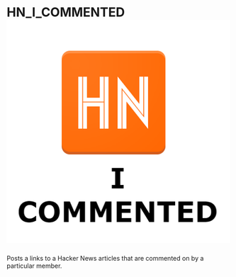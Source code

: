 # HN_I_COMMENTED ![alt text](ICON.png "Logo Title Text 1")

Posts a links to a Hacker News articles that are commented on by a particular member.
